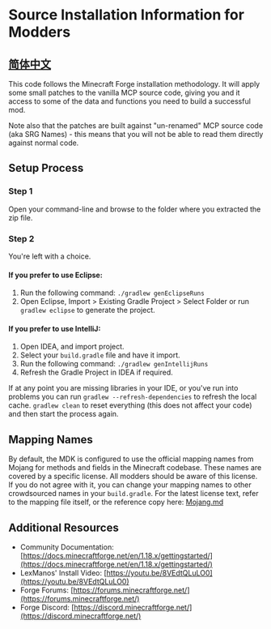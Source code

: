 # Source Installation Information for Modders

## [简体中文](./README.md)

This code follows the Minecraft Forge installation methodology. It will apply some small patches to the vanilla MCP source code, giving you and it access to some of the data and functions you need to build a successful mod.

Note also that the patches are built against "un-renamed" MCP source code (aka SRG Names) - this means that you will not be able to read them directly against normal code.

## Setup Process

### Step 1

Open your command-line and browse to the folder where you extracted the zip file.

### Step 2

You're left with a choice.

#### If you prefer to use Eclipse:

1. Run the following command: `./gradlew genEclipseRuns`
2. Open Eclipse, Import > Existing Gradle Project > Select Folder or run `gradlew eclipse` to generate the project.

#### If you prefer to use IntelliJ:

1. Open IDEA, and import project.
2. Select your `build.gradle` file and have it import.
3. Run the following command: `./gradlew genIntellijRuns`
4. Refresh the Gradle Project in IDEA if required.

If at any point you are missing libraries in your IDE, or you've run into problems you can run `gradlew --refresh-dependencies` to refresh the local cache. `gradlew clean` to reset everything (this does not affect your code) and then start the process again.

## Mapping Names

By default, the MDK is configured to use the official mapping names from Mojang for methods and fields in the Minecraft codebase. These names are covered by a specific license. All modders should be aware of this license. If you do not agree with it, you can change your mapping names to other crowdsourced names in your `build.gradle`. For the latest license text, refer to the mapping file itself, or the reference copy here: [Mojang.md](https://github.com/MinecraftForge/MCPConfig/blob/master/Mojang.md)

## Additional Resources

- Community Documentation: [https://docs.minecraftforge.net/en/1.18.x/gettingstarted/](https://docs.minecraftforge.net/en/1.18.x/gettingstarted/)
- LexManos' Install Video: [https://youtu.be/8VEdtQLuLO0](https://youtu.be/8VEdtQLuLO0)
- Forge Forums: [https://forums.minecraftforge.net/](https://forums.minecraftforge.net/)
- Forge Discord: [https://discord.minecraftforge.net/](https://discord.minecraftforge.net/)
